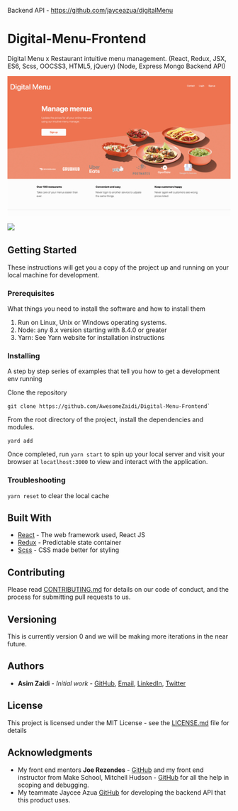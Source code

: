 Backend API - https://github.com/jayceazua/digitalMenu

# Digital-Menu-Frontend
Digital Menu x Restaurant intuitive menu management. (React, Redux, JSX, ES6, Scss, OOCSS3, HTML5, jQuery) (Node, Express Mongo Backend API)

![](landing-page.png)

![](dm-demo.gif)

## Getting Started

These instructions will get you a copy of the project up and running on your local machine for development.

### Prerequisites

What things you need to install the software and how to install them

1. Run on Linux, Unix or Windows operating systems.
2. Node: any 8.x version starting with 8.4.0 or greater
3. Yarn: See Yarn website for installation instructions

### Installing

A step by step series of examples that tell you how to get a development env running

Clone the repository

```
git clone https://github.com/AwesomeZaidi/Digital-Menu-Frontend`
```

From the root directory of the project, install the dependencies and modules.

```
yard add
```

Once completed, run `yarn start` to spin up your local server and visit your browser at `locatlhost:3000` to view and interact with the application.

### Troubleshooting

`yarn reset` to clear the local cache

## Built With

* [React](https://reactjs.org/) - The web framework used, React JS  
* [Redux](https://github.com/reduxjs/redux) - Predictable state container
* [Scss](https://github.com/sass/sass) - CSS made better for styling

## Contributing

Please read [CONTRIBUTING.md](https://gist.github.com/PurpleBooth/b24679402957c63ec426) for details on our code of conduct, and the process for submitting pull requests to us.

## Versioning

This is currently version 0 and we will be making more iterations in the near future.

## Authors

* **Asim Zaidi** - *Initial work* - [GitHub](https://github.com/awesomezaidi), [Email](asimzaidih@gmail.com), [LinkedIn](https://linkedin.com/in/zaidiasim), [Twitter](https://twitter.com/theasimzaidi)

## License

This project is licensed under the MIT License - see the [LICENSE.md](LICENSE.md) file for details

## Acknowledgments

* My front end mentors **Joe Rezendes** - [GitHub](https://github.com/joerez) and my front end instructor from Make School, Mitchell Hudson - [GitHub](https://github.com/soggybag) for all the help in scoping and debugging.
* My teammate Jaycee Azua [GitHub](https://github.com/jayceazua) for developing the backend API that this product uses.
